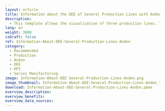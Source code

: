 ```yaml
---
layout: article
title: Information about the OEE of Several Production Lines with Andon
description: 
  - This template allows the visualization of three production lines. The current order of a customer, the overall equipment effectiveness (OEE) as well as the status of the individual stations of each line are displayed. With the help of the traffic light colour scheme (Andon), it is possible to see at a glance where a problem currently exists, so that action can be taken quickly and this can be remedied.
lang: en
weight: 3000
isDraft: false
ref: Information-About-OEE-Several-Production-Lines-Andon
category:
  - Recommended
  - Production
  - Andon
  - OEE
  - KPI
  - Series Manufacturing
image: Information-About-OEE-Several-Production-Lines-Andon.png
image_thumbnail: Information-About-OEE-Several-Production-Lines-Andon_thumbnail.png
download: Information-About-OEE-Several-Production-Lines-Andon.pbmx
overview_description:
overview_benefits:
overview_data_sources:
---
```

